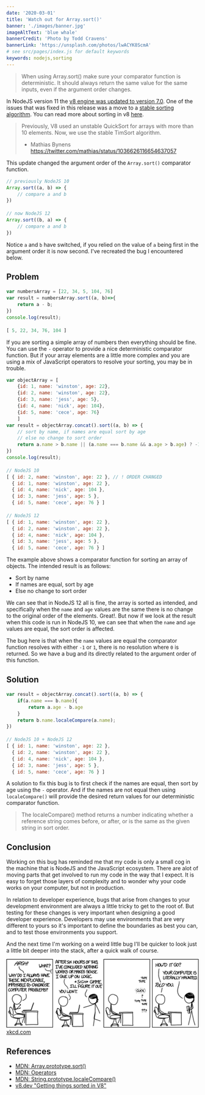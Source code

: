 ```yaml
---
date: '2020-03-01'
title: 'Watch out for Array.sort()'
banner: './images/banner.jpg'
imageAltText: 'blue whale'
bannerCredit: 'Photo by Todd Cravens'
bannerLink: 'https://unsplash.com/photos/lwACYK8ScmA'
# see src/pages/index.js for default keywords
keywords: nodejs,sorting
---
```


> When using Array.sort() make sure your comparator function is deterministic. It should always return the same value for the same inputs, even if the argument order changes.

<!-- end -->

In NodeJS version 11 the [v8 engine was updated to version 7.0](https://github.com/nodejs/node/pull/22754). One of the issues that was fixed in this release was a move to a [stable sorting algorithm](https://bugs.chromium.org/p/v8/issues/detail?id=90). You can read more about sorting in v8 [here](https://v8.dev/blog/array-sort).

> Previously, V8 used an unstable QuickSort for arrays with more than 10 elements. Now, we use the stable TimSort algorithm. 
> - Mathias Bynens https://twitter.com/mathias/status/1036626116654637057

This update changed the argument order of the `Array.sort()` comparator function. 

```javascript
// previously NodeJS 10
Array.sort((a, b) => {
    // compare a and b
})

// now NodeJS 12
Array.sort((b, a) => {
    // compare a and b
})
```
Notice `a` and `b` have switched, if you relied on the value of `a` being first in the argument order it is now second. I've recreated the bug I encountered below.

## Problem

```javascript
var numbersArray = [22, 34, 5, 104, 76]
var result = numbersArray.sort((a, b)=>{
    return a - b;
})
console.log(result);

[ 5, 22, 34, 76, 104 ]
```
If you are sorting a simple array of numbers then everything should be fine. You can use the `-` operator to provide a nice deterministic comparator function. But if your array elements are a little more complex and you are using a mix of JavaScript operators to resolve your sorting, you may be in trouble.

```javascript
var objectArray = [
    {id: 1, name: 'winston', age: 22},
    {id: 2, name: 'winston', age: 22},
    {id: 3, name: 'jess', age: 5},
    {id: 4, name: 'nick', age: 104},
    {id: 5, name: 'cece', age: 76}
    ]
var result = objectArray.concat().sort((a, b) => {    
    // sort by name, if names are equal sort by age
    // else no change to sort order
    return a.name > b.name || (a.name === b.name && a.age > b.age) ? -1 : 1;
})
console.log(result);

// NodeJS 10
[ { id: 2, name: 'winston', age: 22 }, // ! ORDER CHANGED
  { id: 1, name: 'winston', age: 22 },
  { id: 4, name: 'nick', age: 104 },
  { id: 3, name: 'jess', age: 5 },
  { id: 5, name: 'cece', age: 76 } ]

// NodeJS 12
[ { id: 1, name: 'winston', age: 22 },
  { id: 2, name: 'winston', age: 22 },
  { id: 4, name: 'nick', age: 104 },
  { id: 3, name: 'jess', age: 5 },
  { id: 5, name: 'cece', age: 76 } ]
```

The example above shows a comparator function for sorting an array of objects. The intended result is as follows:

- Sort by name
- If names are equal, sort by age
- Else no change to sort order

We can see that in NodeJS 12 all is fine, the array is sorted as intended, and specifically when the `name` and `age` values are the same there is no change to the original order of the elements. Great!. But now if we look at the result when this code is run in NodeJS 10, we can see that when the `name` and `age` values are equal, the sort order is affected.

The bug here is that when the `name` values are equal the comparator function resolves with either `-1` or `1`, there is no resolution where `0` is returned. So we have a bug and its directly related to the argument order of this function.

## Solution

```javascript
var result = objectArray.concat().sort((a, b) => {
    if(a.name === b.name){
        return a.age - b.age
    }
    return b.name.localeCompare(a.name);
})

// NodeJS 10 + NodeJS 12
[ { id: 1, name: 'winston', age: 22 },
  { id: 2, name: 'winston', age: 22 },
  { id: 4, name: 'nick', age: 104 },
  { id: 3, name: 'jess', age: 5 },
  { id: 5, name: 'cece', age: 76 } ]
```

A solution to fix this bug is to first check if the names are equal, then sort by age using the `-` operator. And if the names are not equal then using `localeCompare()` will provide the desired return values for our deterministic comparator function.

> The localeCompare() method returns a number indicating whether a reference string comes before, or after, or is the same as the given string in sort order.

## Conclusion

Working on this bug has reminded me that my code is only a small cog in the machine that is NodeJS and the JavaScript ecosystem. There are alot of moving parts that get involved to run my code in the way that I expect. It is easy to forget those layers of complexity and to wonder why your code works on your computer, but not in production. 

In relation to developer experience, bugs that arise from changes to your development environment are always a little tricky to get to the root of. But testing for these changes is very important when designing a good developer experience. Developers may use environments that are very different to yours so it's important to define the boundaries as best you can, and to test those environments you support.

And the next time I'm working on a weird little bug I'll be quicker to look just a little bit deeper into the stack, after a quick walk of course.

![haunted computer](./images/inexplicable_2x.png)
[xkcd.com](https://xkcd.com/1316/)

## References

- [MDN: Array.prototype.sort()](https://developer.mozilla.org/en-US/docs/Web/JavaScript/Reference/Global_Objects/Array/sort)
- [MDN: Operators](https://developer.mozilla.org/en-US/docs/Web/JavaScript/Reference/Operators)
- [MDN: String.prototype.localeCompare()](https://developer.mozilla.org/en-US/docs/Web/JavaScript/Reference/Global_Objects/String/localeCompare)
- [v8.dev "Getting things sorted in V8"](https://v8.dev/blog/array-sort)